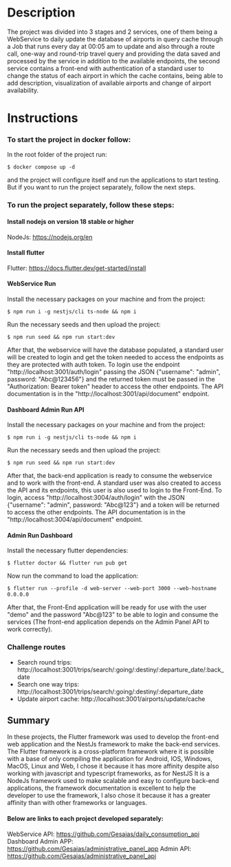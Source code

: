 # Description
The project was divided into 3 stages and 2 services, one of them being a WebService to daily update the database of airports in query cache through a Job that runs every day at 00:05 am to update and also through a route call, one-way and round-trip travel query and providing the data saved and processed by the service in addition to the available endpoints, the second service contains a front-end with authentication of a standard user to change the status of each airport in which the cache contains, being able to add description, visualization of available airports and change of airport availability.

# Instructions
### To start the project in docker follow:

In the root folder of the project run:

```
$ docker compose up -d
```

and the project will configure itself and run the applications to start testing. But if you want to run the project separately, follow the next steps.

### To run the project separately, follow these steps:
#### Install nodejs on version 18 stable or higher
NodeJs: https://nodejs.org/en

#### Install flutter
Flutter: https://docs.flutter.dev/get-started/install

#### WebService Run
Install the necessary packages on your machine and from the project:
```
$ npm run i -g nestjs/cli ts-node && npm i
```

Run the necessary seeds and then upload the project:
```
$ npm run seed && npm run start:dev
```

After that, the webservice will have the database populated, a standard user will be created to login and get the token needed to access the endpoints as they are protected with auth token. To login use the endpoint "http://localhost:3001/auth/login" passing the JSON {"username": "admin", password: "Abc@123456"} and the returned token must be passed in the "Authorization: Bearer token" header to access the other endpoints. The API documentation is in the "http://localhost:3001/api/document" endpoint.

#### Dashboard Admin Run API
Install the necessary packages on your machine and from the project:
```
$ npm run i -g nestjs/cli ts-node && npm i
```

Run the necessary seeds and then upload the project:
```
$ npm run seed && npm run start:dev
```

After that, the back-end application is ready to consume the webservice and to work with the front-end. A standard user was also created to access the API and its endpoints, this user is also used to login to the Front-End. To login, access "http://localhost:3004/auth/login" with the JSON {"username": "admin", password: "Abc@123"} and a token will be returned to access the other endpoints. The API documentation is in the "http://localhost:3004/api/document" endpoint.

#### Admin Run Dashboard
Install the necessary flutter dependencies:
```
$ flutter doctor && flutter run pub get
```

Now run the command to load the application:
```
$ flutter run --profile -d web-server --web-port 3000 --web-hostname 0.0.0.0
```

After that, the Front-End application will be ready for use with the user "demo" and the password "Abc@123" to be able to login and consume the services (The front-end application depends on the Admin Panel API to work correctly).

### Challenge routes
- Search round trips: http://localhost:3001/trips/search/:going/:destiny/:departure_date/:back_date
- Search one way trips: http://localhost:3001/trips/search/:going/:destiny/:departure_date
- Update airport cache: http://localhost:3001/airports/update/cache

## Summary
In these projects, the Flutter framework was used to develop the front-end web application and the NestJs framework to make the back-end services. The Flutter framework is a cross-platform framework where it is possible with a base of only compiling the application for Android, IOS, Windows, MacOS, Linux and Web, I chose it because it has more affinity despite also working with javascript and typescript frameworks, as for NestJS It is a NodeJs framework used to make scalable and easy to configure back-end applications, the framework documentation is excellent to help the developer to use the framework, I also chose it because it has a greater affinity than with other frameworks or languages.

#### Below are links to each project developed separately:
WebService API: https://github.com/Gesaias/daily_consumption_api
Dashboard Admin APP: https://github.com/Gesaias/administrative_panel_app
Admin API: https://github.com/Gesaias/administrative_panel_api
